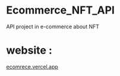 # Ecommerce_NFT_API

API project in e-commerce about NFT

# website :
[ecomrece.vercel.app](https://ecomrece.vercel.app/)
